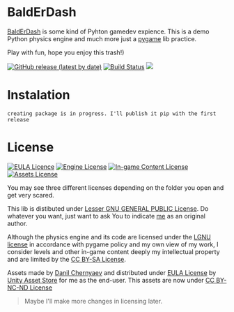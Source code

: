# BaldErDash

[BaldErDash](github.com/zer0deck/BaldErDash/) is some kind of Pyhton gamedev expience. This is a demo Python physics engine and much more just a [pygame](https://github.com/pygame/pygame) lib practice.

Play with fun, hope you enjoy this trash!)

[![GitHub release (latest by date)](https://img.shields.io/github/v/release/zer0deck/BaldErDash)](https://github.com/zer0deck/BaldErDash/releases) [![Build Status](https://img.shields.io/github/workflow/status/zer0deck/BaldErDash/master)](https://github.com/zer0deck/BaldErDash/actions/workflows/package-test.yml)  ![](https://visitor-badge.laobi.icu/badge?page_id=zer0deck.BaldErDash)

# Instalation

```
creating package is in progress. I'll publish it pip with the first release
```

# License

[![EULA Licence](https://img.shields.io/badge/Distribution-Unity%20Assets%20Store%20EULA-yellow)](https://unity3d.com/legal/as_terms) [![Engine License](https://img.shields.io/badge/Engine%20License-LGNU-yellow)](https://github.com/zer0deck/BaldErDash/blob/master/LICENSE) [![In-game Content License](https://img.shields.io/badge/Ingame%20Content%20License-CC%20BY--SA%204.0-lightgrey.svg)](https://creativecommons.org/licenses/by-sa/4.0/) [![Assets License](https://img.shields.io/badge/Assets%20License-CC%20BY--NC--ND%204.0-lightgrey.svg)](https://creativecommons.org/licenses/by-nc-nd/4.0/)

You may see three different licenses depending on the folder you open and get very scared.

This lib is distibuted under [Lesser GNU GENERAL PUBLIC License](https://www.gnu.org/licenses/gpl-3.0.html). Do whatever you want, just want to ask You to indicate [me](github.com/zer0deck) as an original author.

Although the physics engine and its code are licensed under the [LGNU license](https://www.gnu.org/licenses/gpl-3.0.html) in accordance with pygame policy and my own view of my work, I consider levels and other in-game content deeply my intellectual property and are limited by the [CC BY-SA License](https://creativecommons.org/licenses/by-sa/4.0/).

Assets made by [Danil Chernyaev](https://www.behance.net/danilche9919f3) and distributed under [EULA License](https://unity3d.com/legal/as_terms) by [Unity Asset Store](https://assetstore.unity.com/) for me as the end-user. This assets are now under [CC BY-NC-ND License](https://creativecommons.org/licenses/by-nc-nd/4.0/)

> Maybe I'll make more changes in licensing later.







